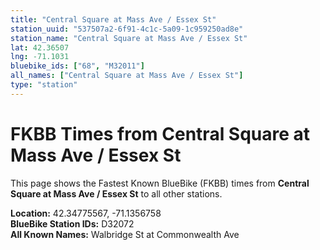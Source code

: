 ```yaml
---
title: "Central Square at Mass Ave / Essex St"
station_uuid: "537507a2-6f91-4c1c-5a09-1c959250ad8e"
station_name: "Central Square at Mass Ave / Essex St"
lat: 42.36507
lng: -71.1031
bluebike_ids: ["68", "M32011"]
all_names: ["Central Square at Mass Ave / Essex St"]
type: "station"
---
```


# FKBB Times from Central Square at Mass Ave / Essex St

This page shows the Fastest Known BlueBike (FKBB) times from **Central Square at Mass Ave / Essex St** to all other stations.

**Location:** 42.34775567, -71.1356758  
**BlueBike Station IDs:** D32072  
**All Known Names:** Walbridge St at Commonwealth Ave

